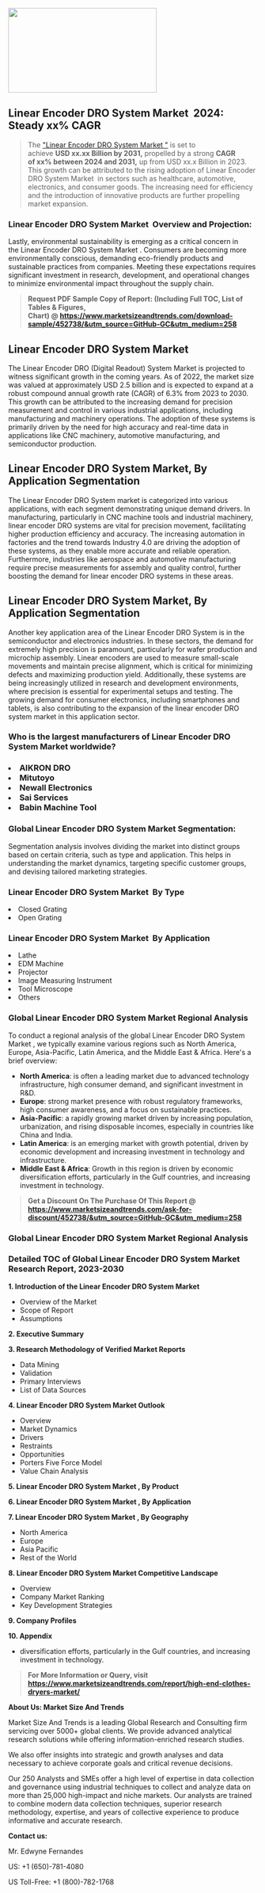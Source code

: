 <p><img class="alignnone size-medium wp-image-20088" src="https://ffe5etoiles.com/wp-content/uploads/2024/12/MST1-300x171.png" alt="" width="300" height="171" /></p><h2 id="ember46" class="ember-view reader-text-block__heading-2">Linear Encoder DRO System Market &nbsp;2024: Steady&nbsp;xx% CAGR</h2><blockquote id="ember47" class="ember-view reader-text-block__blockquote">The&nbsp;<a class="app-aware-link " href="https://www.marketsizeandtrends.com/download-sample/452738/&utm_source=GitHub-GC&utm_medium=258" target="_blank" data-test-app-aware-link="">"Linear Encoder DRO System Market "</a>&nbsp;is set to achieve&nbsp;<strong>USD&nbsp;xx.xx&nbsp;Billion by 2031,</strong>&nbsp;propelled by a strong&nbsp;<strong>CAGR of&nbsp;xx% between 2024 and 2031,</strong>&nbsp;up from USD xx.x Billion in 2023. This growth can be attributed to the rising adoption of&nbsp;Linear Encoder DRO System Market &nbsp;in sectors such as healthcare, automotive, electronics, and consumer goods. The increasing need for efficiency and the introduction of innovative products are further propelling market expansion.</blockquote><h3 id="ember48" class="ember-view reader-text-block__heading-3">Linear Encoder DRO System Market &nbsp;Overview and Projection:</h3><p id="ember49" class="ember-view reader-text-block__paragraph">Lastly, environmental sustainability is emerging as a critical concern in the&nbsp;Linear Encoder DRO System Market . Consumers are becoming more environmentally conscious, demanding eco-friendly products and sustainable practices from companies. Meeting these expectations requires significant investment in research, development, and operational changes to minimize environmental impact throughout the supply chain.</p><blockquote id="ember50" class="ember-view reader-text-block__blockquote"><strong>Request PDF Sample Copy of Report: (Including Full TOC, List of Tables &amp; Figures, Chart)&nbsp;@&nbsp;<strong><a href="https://www.marketsizeandtrends.com/download-sample/452738/&utm_source=GitHub-GC&utm_medium=258" target="_blank">https://www.marketsizeandtrends.com/download-sample/452738/&utm_source=GitHub-GC&utm_medium=258</a></strong></strong></blockquote><h3 class=""><h2>Linear Encoder DRO System Market</h2><p>The Linear Encoder DRO (Digital Readout) System Market is projected to witness significant growth in the coming years. As of 2022, the market size was valued at approximately USD 2.5 billion and is expected to expand at a robust compound annual growth rate (CAGR) of 6.3% from 2023 to 2030. This growth can be attributed to the increasing demand for precision measurement and control in various industrial applications, including manufacturing and machinery operations. The adoption of these systems is primarily driven by the need for high accuracy and real-time data in applications like CNC machinery, automotive manufacturing, and semiconductor production.</p><h2>Linear Encoder DRO System Market, By Application Segmentation</h2><p>The Linear Encoder DRO System market is categorized into various applications, with each segment demonstrating unique demand drivers. In manufacturing, particularly in CNC machine tools and industrial machinery, linear encoder DRO systems are vital for precision movement, facilitating higher production efficiency and accuracy. The increasing automation in factories and the trend towards Industry 4.0 are driving the adoption of these systems, as they enable more accurate and reliable operation. Furthermore, industries like aerospace and automotive manufacturing require precise measurements for assembly and quality control, further boosting the demand for linear encoder DRO systems in these areas.</p><h2>Linear Encoder DRO System Market, By Application Segmentation</h2><p>Another key application area of the Linear Encoder DRO System is in the semiconductor and electronics industries. In these sectors, the demand for extremely high precision is paramount, particularly for wafer production and microchip assembly. Linear encoders are used to measure small-scale movements and maintain precise alignment, which is critical for minimizing defects and maximizing production yield. Additionally, these systems are being increasingly utilized in research and development environments, where precision is essential for experimental setups and testing. The growing demand for consumer electronics, including smartphones and tablets, is also contributing to the expansion of the linear encoder DRO system market in this application sector.</p></h3><h3 id="" class="">Who is the largest manufacturers of&nbsp;Linear Encoder DRO System Market worldwide?</h3><h3 class=""></Li><Li>AIKRON DRO</Li><Li> Mitutoyo</Li><Li> Newall Electronics</Li><Li> Sai Services</Li><Li> Babin Machine Tool</h3><h3 id="ember53" class="ember-view reader-text-block__heading-3">Global&nbsp;Linear Encoder DRO System Market Segmentation:</h3><p id="ember54" class="ember-view reader-text-block__paragraph">Segmentation analysis involves dividing the market into distinct groups based on certain criteria, such as type and application. This helps in understanding the market dynamics, targeting specific customer groups, and devising tailored marketing strategies.</p><h3 id="" class="">Linear Encoder DRO System Market &nbsp;By Type</h3><p></Li><Li>Closed Grating</Li><Li> Open Grating</p><h3 id="" class="">Linear Encoder DRO System Market &nbsp;By Application</h3><p class=""></Li><Li>Lathe</Li><Li> EDM Machine</Li><Li> Projector</Li><Li> Image Measuring Instrument</Li><Li> Tool Microscope</Li><Li> Others</p><h3 id="ember62" class="ember-view reader-text-block__heading-3">Global Linear Encoder DRO System Market Regional Analysis</h3><p id="ember63" class="ember-view reader-text-block__paragraph">To conduct a regional analysis of the global Linear Encoder DRO System Market , we typically examine various regions such as North America, Europe, Asia-Pacific, Latin America, and the Middle East &amp; Africa. Here's a brief overview:</p><ul><li><strong>North America</strong>: is often a leading market due to advanced technology infrastructure, high consumer demand, and significant investment in R&amp;D.</li><li><strong>Europe</strong>: strong market presence with robust regulatory frameworks, high consumer awareness, and a focus on sustainable practices.</li><li><strong>Asia-Pacific</strong>: a rapidly growing market driven by increasing population, urbanization, and rising disposable incomes, especially in countries like China and India.</li><li><strong>Latin America</strong>: is an emerging market with growth potential, driven by economic development and increasing investment in technology and infrastructure.</li><li><strong>Middle East &amp; Africa</strong>: Growth in this region is driven by economic diversification efforts, particularly in the Gulf countries, and increasing investment in technology.</li></ul><blockquote id="ember61" class="ember-view reader-text-block__blockquote"><strong>Get a Discount On The Purchase Of This Report @ <strong><a href="https://html-cleaner.com/" target="">https://www.marketsizeandtrends.com/ask-for-discount/452738/&utm_source=GitHub-GC&utm_medium=258</a></strong></strong></blockquote><h3 id="ember62" class="ember-view reader-text-block__heading-3">Global Linear Encoder DRO System Market Regional Analysis</h3><h3 id="" class="">Detailed TOC of Global Linear Encoder DRO System Market Research Report, 2023-2030</h3><p id="" class=""><strong>1. Introduction of the Linear Encoder DRO System Market </strong></p><ul><li>Overview of the Market</li><li>Scope of Report</li><li>Assumptions</li></ul><p id="" class=""><strong>2. Executive Summary</strong></p><p id="" class=""><strong>3. Research Methodology of Verified Market Reports</strong></p><ul><li>Data Mining</li><li>Validation</li><li>Primary Interviews</li><li>List of Data Sources</li></ul><p id="" class=""><strong>4. Linear Encoder DRO System Market Outlook</strong></p><ul><li>Overview</li><li>Market Dynamics</li><li>Drivers</li><li>Restraints</li><li>Opportunities</li><li>Porters Five Force Model</li><li>Value Chain Analysis</li></ul><p id="" class=""><strong>5. Linear Encoder DRO System Market , By Product</strong></p><p id="" class=""><strong>6. Linear Encoder DRO System Market , By Application</strong></p><p id="" class=""><strong>7. Linear Encoder DRO System Market , By Geography</strong></p><ul><li>North America</li><li>Europe</li><li>Asia Pacific</li><li>Rest of the World</li></ul><p id="" class=""><strong>8. Linear Encoder DRO System Market Competitive Landscape</strong></p><ul><li>Overview</li><li>Company Market Ranking</li><li>Key Development Strategies</li></ul><p id="" class=""><strong>9. Company Profiles</strong></p><p id="" class=""><strong>10. Appendix</strong></p><ul><li>diversification efforts, particularly in the Gulf countries, and increasing investment in technology.</li></ul><blockquote id="ember65" class="ember-view reader-text-block__blockquote"><strong>For More Information or Query, visit <strong><strong><a href="https://html-cleaner.com/" target="">https://www.marketsizeandtrends.com/report/high-end-clothes-dryers-market/</a></strong></strong></strong></blockquote><p id="" class=""><strong>About Us: Market Size And Trends</strong></p><p id="" class="">Market Size And Trends is a leading Global Research and Consulting firm servicing over 5000+ global clients. We provide advanced analytical research solutions while offering information-enriched research studies.</p><p id="" class="">We also offer insights into strategic and growth analyses and data necessary to achieve corporate goals and critical revenue decisions.</p><p id="" class="">Our 250 Analysts and SMEs offer a high level of expertise in data collection and governance using industrial techniques to collect and analyze data on more than 25,000 high-impact and niche markets. Our analysts are trained to combine modern data collection techniques, superior research methodology, expertise, and years of collective experience to produce informative and accurate research.</p><p id="" class=""><strong>Contact us:</strong></p><p id="" class="">Mr. Edwyne Fernandes</p><p id="" class="">US: +1 (650)-781-4080</p><p id="" class="">US Toll-Free: +1 (800)-782-1768</p>
